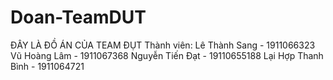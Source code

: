 # Doan-TeamDUT
ĐÂY LÀ ĐỒ ÁN CỦA TEAM ĐỤT
Thành viên:
Lê Thành Sang - 1911066323
Vũ Hoàng Lâm - 1911067368
Nguyễn Tiến Đạt - 19110655188
Lại Hợp Thanh Bình - 1911064721
